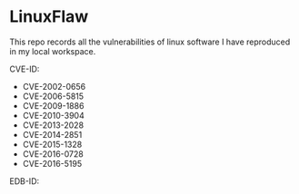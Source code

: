 # LinuxFlaw
This repo records all the vulnerabilities of linux software I have reproduced in my local workspace.

CVE-ID:

- CVE-2002-0656
- CVE-2006-5815
- CVE-2009-1886
- CVE-2010-3904
- CVE-2013-2028
- CVE-2014-2851
- CVE-2015-1328
- CVE-2016-0728
- CVE-2016-5195

EDB-ID:


